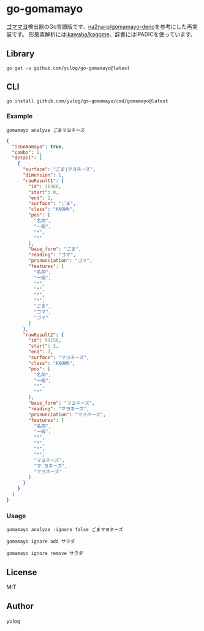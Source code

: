 # go-gomamayo

[ゴママヨ](https://thinaticsystem.com/glossary/gomamayo)検出器のGo言語版です。[na2na-p/gomamayo-deno](https://github.com/na2na-p/gomamayo-deno)を参考にした再実装です。
形態素解析には[ikawaha/kagome](https://github.com/ikawaha/kagome)、辞書にはIPADICを使っています。

## Library

```
go get -u github.com/yulog/go-gomamayo@latest
```

## CLI
```
go install github.com/yulog/go-gomamayo/cmd/gomamayo@latest
```

### Example

```
gomamayo analyze ごまマヨネーズ
```

```json
{
  "isGomamayo": true,
  "combo": 1,
  "detail": [
    {
      "surface": "ごま|マヨネーズ",
      "dimension": 1,
      "rawResult1": {
        "id": 28368,
        "start": 0,
        "end": 2,
        "surface": "ごま",
        "class": "KNOWN",
        "pos": [
          "名詞",
          "一般",
          "*",
          "*"
        ],
        "base_form": "ごま",
        "reading": "ゴマ",
        "pronunciation": "ゴマ",
        "features": [
          "名詞",
          "一般",
          "*",
          "*",
          "*",
          "*",
          "ごま",
          "ゴマ",
          "ゴマ"
        ]
      },
      "rawResult2": {
        "id": 99158,
        "start": 2,
        "end": 7,
        "surface": "マヨネーズ",
        "class": "KNOWN",
        "pos": [
          "名詞",
          "一般",
          "*",
          "*"
        ],
        "base_form": "マヨネーズ",
        "reading": "マヨネーズ",
        "pronunciation": "マヨネーズ",
        "features": [
          "名詞",
          "一般",
          "*",
          "*",
          "*",
          "*",
          "マヨネーズ",
          "マ ヨネーズ",
          "マヨネーズ"
        ]
      }
    }
  ]
}
```

### Usage

```
gomamayo analyze -ignore false ごまマヨネーズ
```

```
gomamayo ignore add サラダ
```

```
gomamayo ignore remove サラダ
```

## License

MIT

## Author

yulog